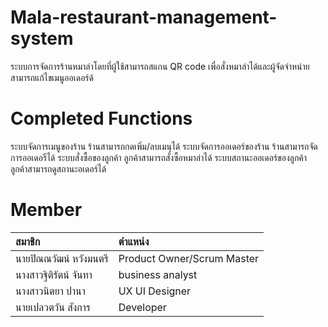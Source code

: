 # Mala-restaurant-management-system
ระบบการจัดการร้านหมาล่าโดยที่ผู้ใช้สามารถสแกน QR code เพื่อสั่งหมาล่าได้และผู้จัดจำหน่ายสามารถแก้ไขเมนูออเดอร์ด้
# Completed Functions
ระบบจัดการเมนูของร้าน ร้านสามารถกดเพิ่ม/ลบเมนุได้
ระบบจัดการออเดอร์ของร้าน ร้านสามารถจัดการออเดอรืได้
ระบบสั่งซื้อของลูกค้า ลูกค้าสามารถสั่งซื้อหมาล่าได้
ระบบสถานะออเดอร์ของลูกค้า ลูกค้าสามารถดูสถานะอเดอร์ได้
# Member
| สมาชิก                          | ตำแหน่ง          |
|:--------------------------------|:-----------------|
| นายปิณณวัฒน์ หวังมนตรี          | Product Owner/Scrum Master    |
| นางสาวฐิติรัตน์ จันทา           |business analyst      |
| นางสาวนิตยา ปานา               | UX UI Designer   |
| นายเปลวตวัน สังการ             | Developer        |

